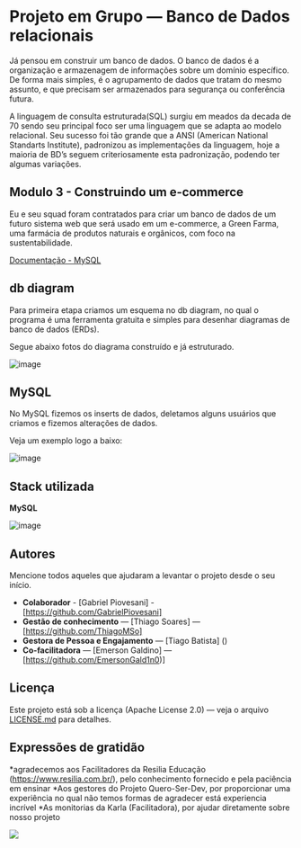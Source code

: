 
# Projeto em Grupo — Banco de Dados relacionais

 Já pensou em construir um banco de dados. O banco de dados é a organização e armazenagem de informações sobre um domínio específico. De forma mais simples, é o agrupamento de dados que tratam do mesmo assunto, e que precisam ser armazenados para segurança ou conferência futura. 

 A linguagem de consulta estruturada(SQL) surgiu em meados da decada de 70 sendo seu principal foco ser uma linguagem que se adapta ao modelo relacional. Seu sucesso foi tão grande que a ANSI (American National Standarts Institute), padronizou as implementações da linguagem, hoje a maioria de BD’s seguem criteriosamente esta padronização, podendo ter algumas variações.


## Modulo 3 - Construindo um e-commerce

Eu e seu squad foram contratados para criar um banco de dados de um futuro sistema
web que será usado em um e-commerce, a Green Farma, uma farmácia de produtos naturais e orgânicos, com foco na sustentabilidade.

[Documentação - MySQL](https://dev.mysql.com/doc/refman/8.0/en/)


## db diagram

Para primeira etapa criamos um esquema no db diagram, no qual o programa é uma ferramenta gratuita e simples para desenhar diagramas de banco de dados (ERDs).

Segue abaixo fotos do diagrama construído e já estruturado.

![image](https://user-images.githubusercontent.com/106043536/222293194-435ebb2e-1c52-46fa-aae9-c440db051f99.png)


## MySQL

No MySQL fizemos os inserts de dados, deletamos alguns usuários que criamos e fizemos alterações de dados.

Veja um exemplo logo a baixo:

![image](https://user-images.githubusercontent.com/106043536/222293278-c5c9d9e0-e4c3-4d74-8475-40730543446d.png)


## Stack utilizada

**MySQL** 


![image](https://user-images.githubusercontent.com/106043536/222293433-0d1ae9d1-89ae-4a0e-83cc-9ea7ce44710a.png)


## Autores

Mencione todos aqueles que ajudaram a levantar o projeto desde o seu início.

* **Colaborador** - [Gabriel Piovesani] - [https://github.com/GabrielPiovesani]
* **Gestão de conhecimento** — [Thiago Soares] — [https://github.com/ThiagoMSo]
* **Gestora de Pessoa e Engajamento** — [Tiago Batista] ()
* **Co-facilitadora** — [Emerson Galdino] — [https://github.com/EmersonGald1n0)] 

## Licença

Este projeto está sob a licença (Apache License 2.0) — veja o arquivo [LICENSE.md](https://github.com/victorfaccioli/PG2-FrontEnders/blob/main/LICENSE) para detalhes.

## Expressões de gratidão

*agradecemos aos Facilitadores da Resilia Educação (https://www.resilia.com.br/), pelo conhecimento fornecido e pela paciência em ensinar
*Aos gestores do Projeto Quero-Ser-Dev, por proporcionar uma experiência no qual não temos formas de agradecer está experiencia incrível
*As monitorias da Karla (Facilitadora), por ajudar diretamente sobre nosso projeto

![](https://img.shields.io/badge/Projeto-Conclu%C3%ADdo%20%20%20%20%20%20%20%20%20%20%20%20%20%20%20%20%20%20%20%20%20%20%20%20-green?style=for-the-badge&logo=appveyor) 

